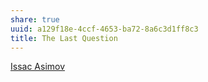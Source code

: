```yaml
---
share: true
uuid: a129f18e-4ccf-4653-ba72-8a6c3d1ff8c3
title: The Last Question
---
```

[Issac Asimov](/undefined)